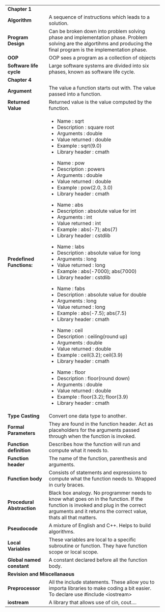 <table>
	<tr>
		<td colspan="3"><b>Chapter 1</b></td>
	</tr>
	<tr>
		<td><b>Algorithm</b></td>
		<td colspan="2">A sequence of instructions which leads to a solution.</td>
	</tr>
	<tr>
		<td><b>Program Design</b></td>
		<td colspan="2">Can be broken down into problem solving phase and implementation phase. Problem solving are the algortihms and producing the final program is the implementation phase.</td>
	</tr>
	<tr>
		<td><b>OOP</b></td>
		<td colspan="2">OOP sees a program as a collection of objects</td>
	</tr>
	<tr>
		<td><b>Software life cycle</b></td>
		<td colspan="2">Large software systems are divided into six phases, known as software life cycle.</td>
	</tr>
	<tr>
		<td colspan="3"><b>Chapter 4</b></td>
	</tr>
	<tr>
		<td><b>Argument</b></td>
		<td colspan="2">The value a function starts out with. The value passed into a function.</td>
	</tr>
	<tr>
		<td><b>Returned Value</b></td>
		<td colspan="2">Returned value is the value computed by the function.</td>
	</tr>
	<tr>
		<td><b>Predefined Functions:</b></td>
		<td colspan="2">
			<ul>
				<li>Name 			: sqrt</li>
				<li>Description		: square root</li>
				<li>Arguments		: double</li>
				<li>Value returned	: double</li>
				<li>Example 		: sqrt(9.0)</li>
				<li>Library header 	: cmath</li>
			</ul>
			<ul>
				<li>Name 			: pow</li>
				<li>Description		: powers</li>
				<li>Arguments		: double</li>
				<li>Value returned	: double</li>
				<li>Example 		: pow(2.0, 3.0)</li>
				<li>Library header 	: cmath</li>
			</ul>
			<ul>
				<li>Name 			: abs</li>
				<li>Description		: absolute value for int</li>
				<li>Arguments		: int</li>
				<li>Value returned	: int</li>
				<li>Example 		: abs(-7); abs(7)</li>
				<li>Library header 	: cstdlib</li>
			</ul>
			<ul>
				<li>Name 			: labs</li>
				<li>Description		: absolute value for long</li>
				<li>Arguments		: long</li>
				<li>Value returned	: long</li>
				<li>Example 		: abs(-7000); abs(7000)</li>
				<li>Library header 	: cstdlib</li>
			</ul>
			<ul>
				<li>Name 			: fabs</li>
				<li>Description		: absolute value for double</li>
				<li>Arguments		: long</li>
				<li>Value returned	: long</li>
				<li>Example 		: abs(-7.5); abs(7.5)</li>
				<li>Library header 	: cmath</li>
			</ul>
			<ul>
				<li>Name 			: ceil</li>
				<li>Description		: ceiling(round up)</li>
				<li>Arguments		: double</li>
				<li>Value returned	: double</li>
				<li>Example 		: ceil(3.2); ceil(3.9)</li>
				<li>Library header 	: cmath</li>
			</ul>
			<ul>
				<li>Name 			: floor</li>
				<li>Description		: floor(round down)</li>
				<li>Arguments		: double</li>
				<li>Value returned	: double</li>
				<li>Example 		: floor(3.2); floor(3.9)</li>
				<li>Library header 	: cmath</li>
			</ul>
		</td>
	</tr>
	<tr>
		<td><b>Type Casting</b></td>
		<td colspan="2">Convert one data type to another.</td>
	</tr>
	<tr>
		<td><b>Formal Parameters</b></td>
		<td colspan="2">They are found in the function header. Act as placeholders for the arguments passed through when the function is invoked.</td>
	</tr>
	<tr>
		<td><b>Function definition</b></td>
		<td colspan="2">Describes how the function will run and compute what it needs to.</td>
	</tr>
	<tr>
		<td><b>Function header</b></td>
		<td colspan="2">The name of the function, parenthesis and arguments.</td>
	</tr>
	<tr>
		<td><b>Function body</b></td>
		<td colspan="2">Consists of statements and expressions to compute what the function needs to. Wrapped in curly braces.</td>
	</tr>
	<tr>
		<td><b>Procedural Abstraction</b></td>
		<td colspan="2">Black box analogy. No programmer needs to know what goes on in the function. If the function is invoked and plug in the correct arguments and it returns the correct value, thats all that matters.</td>
	</tr>
	<tr>
		<td><b>Pseudocode</b></td>
		<td colspan="2">A mixture of English and C++. Helps to build algorithms.</td>
	</tr>
	<tr>
		<td><b>Local Variables</b></td>
		<td colspan="2">These variables are local to a specific subroutine or function. They have function scope or local scope.</td>
	</tr>
	<tr>
		<td><b>Global named constant</b></td>
		<td colspan="2">A constant declared before all the function body.</td>
	</tr>
	<tr>
		<td colspan="3"><b>Revision and Miscellanaous</b></td>
	</tr>
	<tr>
		<td><b>Preprocessor</b></td>
		<td colspan="2">All the include statements. These allow you to importa libraries to make coding a bit easier. 
		To declare use #include &lt;iostream&gt; </td>
	</tr>
	<tr>
		<td><b>iostream</b></td>
		<td colspan="2">A library that allows use of cin, cout....</td>
	</tr>
</table>